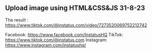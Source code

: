 ## Upload image using HTML&CSS&JS 31-8-23
The result : https://www.tiktok.com/@instatus.com/video/7273520069752212742

Facebook: https://www.facebook.com/InstatusHQ
TikTok: https://www.tiktok.com/@instatus.com
Instagram: https://www.instagram.com/instatushq/